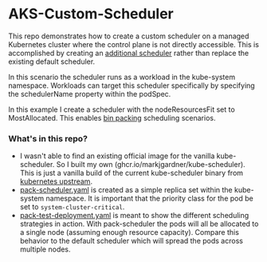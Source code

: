 # AKS-Custom-Scheduler
This repo demonstrates how to create a custom scheduler on a managed Kubernetes cluster where the control plane is not directly accessible. This is accomplished by creating an [additional scheduler](https://kubernetes.io/docs/tasks/extend-kubernetes/configure-multiple-schedulers/) rather than replace the existing default scheduler.

In this scenario the scheduler runs as a workload in the kube-system namespace. Workloads can target this scheduler specifically by specifying the schedulerName property within the podSpec.

In this example I create a scheduler with the nodeResourcesFit set to MostAllocated. This enables [bin packing](https://kubernetes.io/docs/concepts/scheduling-eviction/resource-bin-packing/) scheduling scenarios.

### What's in this repo?
* I wasn't able to find an existing official image for the vanilla kube-scheduler. So I built my own (ghcr.io/markjgardner/kube-scheduler). This is just a vanilla build of the current kube-scheduler binary from [kubernetes upstream](https://github.com/kubernetes/kubernetes).
* [pack-scheduler.yaml](pack-scheduler.yaml) is created as a simple replica set within the kube-system namespace. It is important that the priority class for the pod be set to ```system-cluster-critical```.
* [pack-test-deployment.yaml](pack-test-deployment.yaml) is meant to show the different scheduling strategies in action. With pack-scheduler the pods will all be allocated to a single node (assuming enough resource capacity). Compare this behavior to the default scheduler which will spread the pods across multiple nodes.
